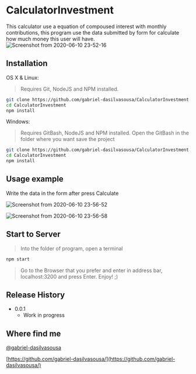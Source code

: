 # CalculatorInvestment

This calculator use a equation of compoused interest with monthly contributions, this program use the data submitted by form
for calculate how much money this user will have.
![Screenshot from 2020-06-10 23-52-16](https://user-images.githubusercontent.com/54194379/84340480-3a8d0600-ab77-11ea-89ba-db646049a6af.png)


## Installation

OS X & Linux:

>Requires Git, NodeJS and NPM installed.

```sh
git clone https://github.com/gabriel-dasilvasousa/CalculatorInvestment.git
cd CalculatorInvestment
npm install
```

Windows:

>Requires GitBash, NodeJS and NPM installed. Open the GitBash in the folder where you want save the project

```sh
git clone https://github.com/gabriel-dasilvasousa/CalculatorInvestment.git
cd CalculatorInvestment
npm install
```

## Usage example

Write the data in the form after press Calculate

![Screenshot from 2020-06-10 23-56-52](https://user-images.githubusercontent.com/54194379/84340884-1ed62f80-ab78-11ea-9c5d-41885c52a9f2.png)

![Screenshot from 2020-06-10 23-56-58](https://user-images.githubusercontent.com/54194379/84340904-2ac1f180-ab78-11ea-978a-f936b419e8a7.png)

## Start to Server
>Into the folder of program, open a terminal

```sh
npm start
```
>Go to the Browser that you prefer and enter in address bar, localhost:3200 and press Enter. Enjoy! ;)

## Release History

* 0.0.1
    * Work in progress

## Where find me

[@gabriel-dasilvasousa](https://www.linkedin.com/in/gabriel-dasilvasousa/)


[https://github.com/gabriel-dasilvasousa/](https://github.com/gabriel-dasilvasousa/)
